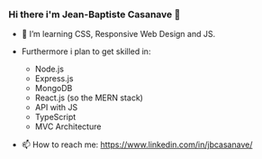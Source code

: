 ### Hi there i'm Jean-Baptiste Casanave 👋

- 🌱 I’m learning CSS, Responsive Web Design and JS. 
- Furthermore i plan to get skilled in:
  - Node.js
  - Express.js
  - MongoDB
  - React.js (so the MERN stack)
  - API with JS
  - TypeScript
  - MVC Architecture

- 📫 How to reach me: https://www.linkedin.com/in/jbcasanave/
